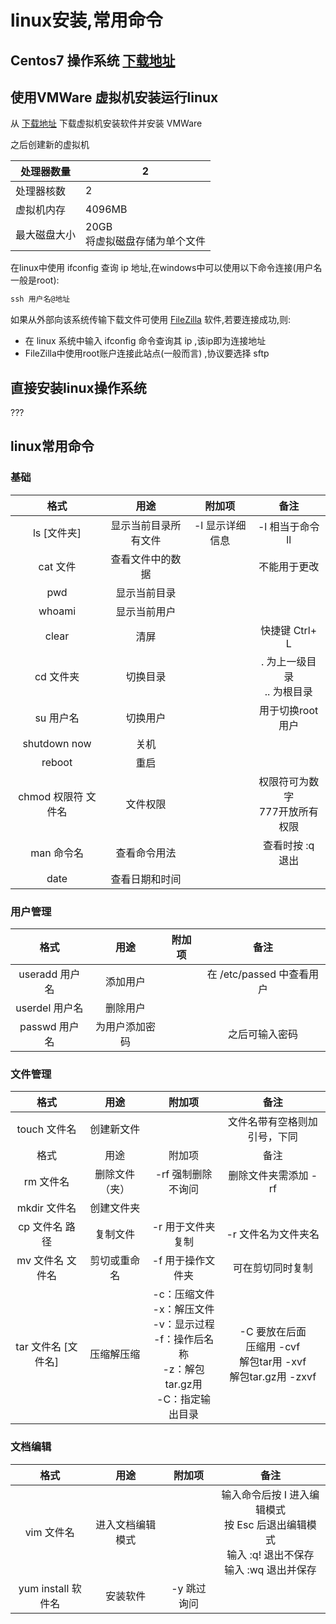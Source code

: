 # linux安装,常用命令

## Centos7 操作系统 [下载地址](https://www.centos.org/download/)

## 使用VMWare 虚拟机安装运行linux

从 [下载地址](https://www.vmware.com/) 下载虚拟机安装软件并安装 VMWare

之后创建新的虚拟机

| 处理器数量   | 2                                  |
| ------------ | ---------------------------------- |
| 处理器核数   | 2                                  |
| 虚拟机内存   | 4096MB                             |
| 最大磁盘大小 | 20GB<br />将虚拟磁盘存储为单个文件 |

在linux中使用 ifconfig 查询 ip 地址,在windows中可以使用以下命令连接(用户名一般是root):
```bat
ssh 用户名@地址
```

如果从外部向该系统传输下载文件可使用 [FileZilla](https://filezilla-project.org/download.php?type=client#close) 软件,若要连接成功,则:

- 在 linux 系统中输入 ifconfig 命令查询其 ip ,该ip即为连接地址
- FileZilla中使用root账户连接此站点(一般而言) ,协议要选择 sftp

## 直接安装linux操作系统

???

## linux常用命令

### 基础

|        格式         |         用途         |     附加项      |                备注                 |
| :-----------------: | :------------------: | :-------------: | :---------------------------------: |
|     ls [文件夹]     | 显示当前目录所有文件 | -l 显示详细信息 |          -l 相当于命令 ll           |
|      cat 文件       |   查看文件中的数据   |                 |            不能用于更改             |
|         pwd         |     显示当前目录     |                 |                                     |
|       whoami        |     显示当前用户     |                 |                                     |
|        clear        |         清屏         |                 |           快捷键 Ctrl+ L            |
|      cd 文件夹      |       切换目录       |                 |   . 为上一级目录<br />.. 为根目录   |
|      su 用户名      |       切换用户       |                 |          用于切换root用户           |
|    shutdown now     |         关机         |                 |                                     |
|       reboot        |         重启         |                 |                                     |
| chmod 权限符 文件名 |       文件权限       |                 | 权限符可为数字<br />777开放所有权限 |
|     man 命令名      |     查看命令用法     |                 |          查看时按 :q 退出           |
|        date         |    查看日期和时间    |                 |                                     |

### 用户管理

|      格式      |      用途      | 附加项 |           备注            |
| :------------: | :------------: | :----: | :-----------------------: |
| useradd 用户名 |    添加用户    |        | 在 /etc/passed 中查看用户 |
| userdel 用户名 |    删除用户    |        |                           |
| passwd 用户名  | 为用户添加密码 |        |      之后可输入密码       |

### 文件管理

|        格式         |      用途      |                            附加项                            |                             备注                             |
| :-----------------: | :------------: | :----------------------------------------------------------: | :----------------------------------------------------------: |
|    touch  文件名    |   创建新文件   |                                                              |                 文件名带有空格则加引号，下同                 |
|        格式         |      用途      |                            附加项                            |                             备注                             |
|      rm 文件名      | 删除文件（夹） |                      -rf 强制删除不询问                      |                     删除文件夹需添加 -rf                     |
|    mkdir 文件名     |   创建文件夹   |                                                              |                                                              |
|   cp 文件名 路径    |    复制文件    |                      -r 用于文件夹复制                       |                     -r 文件名为文件夹名                      |
|  mv 文件名 文件名   |  剪切或重命名  |                      -f 用于操作文件夹                       |                       可在剪切同时复制                       |
| tar 文件名 [文件名] |   压缩解压缩   | -c：压缩文件<br />-x：解压文件<br />-v：显示过程<br />-f：操作后名称<br />-z：解包tar.gz用<br />-C：指定输出目录 | -C 要放在后面<br />压缩用 -cvf<br />解包tar用 -xvf<br />解包tar.gz用 -zxvf |

### 文档编辑

|        格式        |       用途       |   附加项    |                             备注                             |
| :----------------: | :--------------: | :---------: | :----------------------------------------------------------: |
|     vim 文件名     | 进入文档编辑模式 |             | 输入命令后按 I 进入编辑模式<br />按 Esc 后退出编辑模式<br />输入 :q! 退出不保存<br />输入 :wq 退出并保存 |
| yum install 软件名 |     安装软件     | -y 跳过询问 |                                                              |

